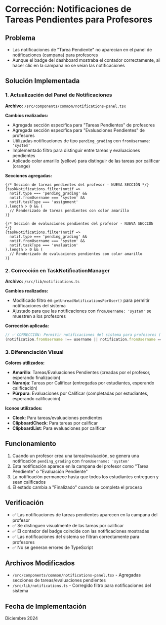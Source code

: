 # Corrección: Notificaciones de Tareas Pendientes para Profesores

## Problema
- Las notificaciones de "Tarea Pendiente" no aparecían en el panel de notificaciones (campana) para profesores
- Aunque el badge del dashboard mostraba el contador correctamente, al hacer clic en la campana no se veían las notificaciones

## Solución Implementada

### 1. Actualización del Panel de Notificaciones
**Archivo:** `/src/components/common/notifications-panel.tsx`

**Cambios realizados:**
- Agregada sección específica para "Tareas Pendientes" de profesores
- Agregada sección específica para "Evaluaciones Pendientes" de profesores
- Utilizadas notificaciones de tipo `pending_grading` con `fromUsername: 'system'`
- Implementado filtro para distinguir entre tareas y evaluaciones pendientes
- Aplicado color amarillo (yellow) para distinguir de las tareas por calificar (orange)

**Secciones agregadas:**
```tsx
{/* Sección de tareas pendientes del profesor - NUEVA SECCIÓN */}
{taskNotifications.filter(notif => 
  notif.type === 'pending_grading' && 
  notif.fromUsername === 'system' &&
  notif.taskType === 'assignment'
).length > 0 && (
  // Renderizado de tareas pendientes con color amarillo
)}

{/* Sección de evaluaciones pendientes del profesor - NUEVA SECCIÓN */}
{taskNotifications.filter(notif => 
  notif.type === 'pending_grading' && 
  notif.fromUsername === 'system' &&
  notif.taskType === 'evaluation'
).length > 0 && (
  // Renderizado de evaluaciones pendientes con color amarillo
)}
```

### 2. Corrección en TaskNotificationManager
**Archivo:** `/src/lib/notifications.ts`

**Cambios realizados:**
- Modificado filtro en `getUnreadNotificationsForUser()` para permitir notificaciones del sistema
- Ajustado para que las notificaciones con `fromUsername: 'system'` se muestren a los profesores

**Corrección aplicada:**
```typescript
// ✅ CORRECCIÓN: Permitir notificaciones del sistema para profesores (tareas pendientes)
(notification.fromUsername !== username || notification.fromUsername === 'system')
```

### 3. Diferenciación Visual

**Colores utilizados:**
- **Amarillo**: Tareas/Evaluaciones Pendientes (creadas por el profesor, esperando finalización)
- **Naranja**: Tareas por Calificar (entregadas por estudiantes, esperando calificación)
- **Púrpura**: Evaluaciones por Calificar (completadas por estudiantes, esperando calificación)

**Iconos utilizados:**
- **Clock**: Para tareas/evaluaciones pendientes
- **ClipboardCheck**: Para tareas por calificar
- **ClipboardList**: Para evaluaciones por calificar

## Funcionamiento
1. Cuando un profesor crea una tarea/evaluación, se genera una notificación `pending_grading` con `fromUsername: 'system'`
2. Esta notificación aparece en la campana del profesor como "Tarea Pendiente" o "Evaluación Pendiente"
3. La notificación permanece hasta que todos los estudiantes entreguen y sean calificados
4. El estado cambia a "Finalizado" cuando se completa el proceso

## Verificación
- ✅ Las notificaciones de tareas pendientes aparecen en la campana del profesor
- ✅ Se distinguen visualmente de las tareas por calificar
- ✅ El contador del badge coincide con las notificaciones mostradas
- ✅ Las notificaciones del sistema se filtran correctamente para profesores
- ✅ No se generan errores de TypeScript

## Archivos Modificados
- `/src/components/common/notifications-panel.tsx` - Agregadas secciones de tareas/evaluaciones pendientes
- `/src/lib/notifications.ts` - Corregido filtro para notificaciones del sistema

## Fecha de Implementación
Diciembre 2024
